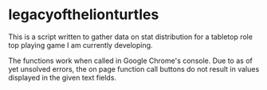 # legacyofthelionturtles
This is a script written to gather data on stat distribution for a tabletop role top playing game I am currently developing.

The functions work when called in Google Chrome's console.
Due to as of yet unsolved errors, 
the on page function call buttons do not result in values displayed in the given text fields.
